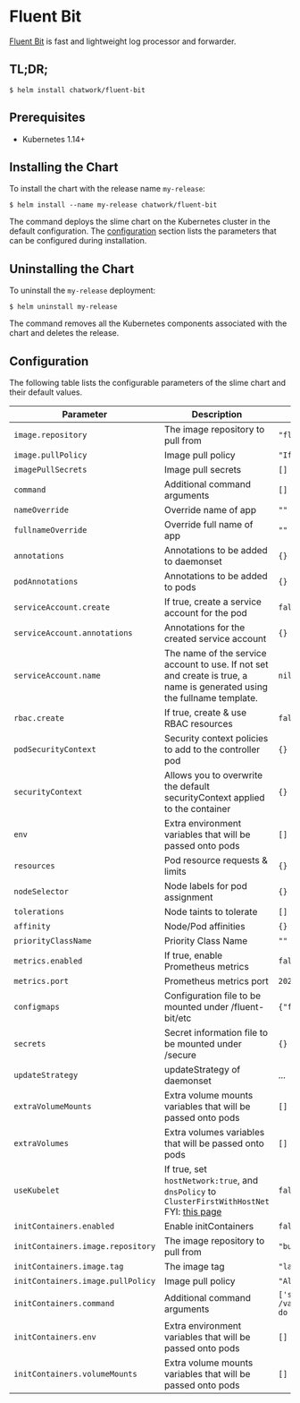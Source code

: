 # Fluent Bit

[Fluent Bit](https://fluentbit.io/) is fast and lightweight log processor and forwarder.

## TL;DR;

```
$ helm install chatwork/fluent-bit
```

## Prerequisites

* Kubernetes 1.14+

## Installing the Chart

To install the chart with the release name `my-release`:

```
$ helm install --name my-release chatwork/fluent-bit
```

The command deploys the slime chart on the Kubernetes cluster in the default configuration. The [configuration](https://github.com/chatwork/charts/tree/master/fluent-bit#configuration) section lists the parameters that can be configured during installation.

## Uninstalling the Chart

To uninstall the `my-release` deployment:

```
$ helm uninstall my-release
```

The command removes all the Kubernetes components associated with the chart and deletes the release.

## Configuration

The following table lists the configurable parameters of the slime chart and their default values.

|  Parameter | Description | Default |
| --- | --- | --- |
| `image.repository` | The image repository to pull from | `"fluent/fluent-bit"` |
| `image.pullPolicy` | Image pull policy | `"IfNotPresent` |
| `imagePullSecrets` | Image pull secrets | `[]` |
| `command` | Additional command arguments | `[]` |
| `nameOverride` | Override name of app | `""` |
| `fullnameOverride` | Override full name of app | `""` |
| `annotations` | Annotations to be added to daemonset | `{}` |
| `podAnnotations` | Annotations to be added to pods | `{}` |
| `serviceAccount.create` | If true, create a service account for the pod | `false` |
| `serviceAccount.annotations` | Annotations for the created service account | `{}` |
| `serviceAccount.name` | The name of the service account to use. If not set and create is true, a name is generated using the fullname template. | `nil` |
| `rbac.create` | If true, create & use RBAC resources | `false` |
| `podSecurityContext` | Security context policies to add to the controller pod | `{}` |
| `securityContext` | Allows you to overwrite the default securityContext applied to the container | `{}` |
| `env` | Extra environment variables that will be passed onto pods | `[]` |
| `resources` | Pod resource requests & limits | `{}` |
| `nodeSelector` | Node labels for pod assignment | `{}` |
| `tolerations` | Node taints to tolerate | `[]` |
| `affinity` | Node/Pod affinities | `{}` |
| `priorityClassName` | Priority Class Name | `""` |
| `metrics.enabled` | If true, enable Prometheus metrics | `false` |
| `metrics.port` | Prometheus metrics port | `2020` |
| `configmaps` | Configuration file to be mounted under /fluent-bit/etc | `{"fluent-bit.conf":"..."}` |
| `secrets` | Secret information file to be mounted under /secure | `{}` |
| `updateStrategy` | updateStrategy of daemonset | ... |
| `extraVolumeMounts` | Extra volume mounts variables that will be passed onto pods | `[]` |
| `extraVolumes` | Extra volumes variables that will be passed onto pods | `[]` |
| `useKubelet` | If true, set `hostNetwork:true`, and `dnsPolicy` to `ClusterFirstWithHostNet` FYI: [this page](https://docs.fluentbit.io/manual/pipeline/filters/kubernetes#optional-feature-using-kubelet-to-get-metadata) | `false` |
| `initContainers.enabled` | Enable initContainers | `false` |
| `initContainers.image.repository` | The image repository to pull from | `"busybox"` |
| `initContainers.image.tag` | The image tag | `"latest"` |
| `initContainers.image.pullPolicy` | Image pull policy | `"Always` |
| `initContainers.command` | Additional command arguments | `['sh', '-c', "until nslookup fluentd-forward.$(cat /var/run/secrets/kubernetes.io/serviceaccount/namespace).svc.cluster.local; do echo waiting for fluentd-forward; sleep 2; done"]`|
| `initContainers.env` | Extra environment variables that will be passed onto pods | `[]` |
| `initContainers.volumeMounts` | Extra volume mounts variables that will be passed onto pods | `[]` |

